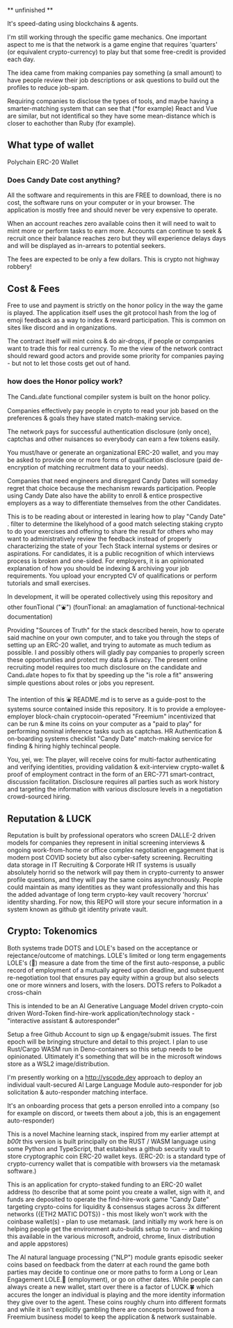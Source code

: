 
** unfinished **

It's speed-dating using blockchains & agents.

I'm still working through the specific game mechanics.
One important aspect to me is that the network is a game engine that requires 'quarters' (or equivalent crypto-currency) to play but that some free-credit is provided each day. 

The idea came from making companies pay something (a small amount) to have people review their job descriptions or ask questions to build out the profiles to reduce job-spam. 

Requiring companies to disclose the types of tools, and maybe having a smarter-matching system that can see that (*for example) React and Vue are similar, but not identifical so they have some mean-distance which is closer to eachother than Ruby (for example).

## What type of wallet
Polychain ERC-20 Wallet


 
### Does Candy Date cost anything?
 All the software and requirements in this are FREE to download, there is no cost, the software runs on your computer or in your browser.   The application is mostly free and should never be very expensive to operate. 

 When an account reaches zero available coins then it will need to wait to mint more or perform tasks to earn more.  Accounts can continue to seek & recruit once their balance reaches zero but they will experience delays days and will be displayed as in-arrears to potential seekers. 

The fees are expected to be only a few dollars.  This is crypto not highway robbery! 


## Cost & Fees

Free to use and payment is strictly on the honor policy in the way the game is played.   The application itself uses the git protocol hash from the log of emoji feedback as a way to index & reward participation. This is common on sites like discord and in organizations. 

The contract itself will mint coins & do air-drops, if people or companies want to trade this for real currency.  To me the view of the network contract should reward good actors and provide some priority for companies paying - but not to let those costs get out of hand.  



 ### how does the Honor policy work? 
 The Candꭵ.ⅆa𝕥e functional compiler system is built on the honor policy.
 
 Companies effectively pay people in crypto to read your job based on the preferences & goals they have stated match-making service.  
 
 The network pays for successful authentication disclosure (only once), captchas and other nuisances so everybody can earn a few tokens easily.  
 
 You must/have or generate an organizational ERC-20 wallet, and you may be asked to provide one or more forms of qualification disclosure (paid de-encryption of matching recruitment data to your needs). 

Companies that need engineers and disregard Candy Dates will someday regret that choice because the mechanism rewards participation.   People using Candy Date also have the ability to enroll & entice prospective employers as a way to differentiate themselves from the other Candidates. 


This is  to be reading about or interested in learing how to play "Candy Date" .  filter to determine the likelyhood of a good match selecting staking crypto to do your exercises and offering to share the result for others who may want to administratively review the feedback instead of properly characterizing the state of your Tech Stack internal systems or desires or aspirations.  For candidates, it is a public recognition of which interviews process is broken and one-sided.  For employers, it is an opinionated explanation of how you should be indexing & archiving your job requirements.   You upload your encrypted CV of qualifications or perform tutorials and small exercises. 

In development, it will be operated collectively using this repository and other founTional ("⛲") (founTional: an amaglamation of functional-technical documentation) 

Providing "Sources of Truth" for the stack described herein, how to operate said machine on your own computer, and to take you through the steps of setting up an ERC-20 wallet, and trying to automate as much tedium as possible.  I and possibly others will gladly pay companies to properly screen these opportunities and protect my data & privacy.   The present online recruiting model requires too much disclosure on the candidate and Candꭵ.ⅆa𝕥e hopes to fix that by speeding up the "is role a fit" answering simple questions about roles or jobs you represent. 

The intention of this ⛲ README.md is to serve as a guide-post to the systems source contained inside this repository.  It is to provide a employee-employer block-chain cryptocoin-operated "Freemium" incentivized that can be run & mine its coins on your computer as a "paid to play" for performing nominal inference tasks such as captchas.  HR Authentication & on-boarding systems checklist "Candy Date" match-making service for finding & hiring highly techincal people. 

You, yei, we: The player, will receive coins for multi-factor authenticating and verifying identities, providing validation & exit-interview crypto-wallet & proof of employment contract in the form of an ERC-771 smart-contract, discussion facilitation.  Disclosure requires all parties such as work history and targeting the information with various disclosure levels in a negotiation crowd-sourced hiring.  
 


## Reputation & LUCK
 Reputation is built by professional operators who screen DALLE-2 driven models for companies they represent in initial screening interviews & ongoing work-from-home or office complex negotiation engagement that is modern post COVID society but also cyber-safety screening.  Recruiting data storage in IT Recruiting & Corporate HR IT systems is usually absolutely horrid so the network will pay them in crypto-currenty to answer profile questions, and they will pay the same coins asynchronously.  People could maintain as many identities as they want professionally and this has the added advantage of long term crypto-key vault recovery 'horcrux' identity sharding.  For now, this REPO will store your secure information in a system known as github git identity private vault.


## Crypto: Tokenomics
Both systems trade DOTS and LOLE's based on the acceptance or rejectance/outcome of matchings.  LOLE's limited or long term engagements LOLE's (🍭) measure a date from the time of the first auto-response, a public record of employment of a mutually agreed upon deadline, and subsequent re-negotiation tool that ensures pay equity within a group but also selects one or more winners and losers, with the losers.  DOTS refers to Polkadot a cross-chain 

 This is intended to be an AI Generative Language Model driven crypto-coin driven Word-Token find-hire-work application/technology stack - "interactive assistant & autoresponder" 

Setup a free Github Account to sign up & engage/submit issues.
The first epoch will be bringing structure and detail to this project.  I plan to use Rust/Cargo WASM run in Deno-containers so this setup needs to be opinionated.  Ultimately it's something that will be in the microsoft windows store as a WSL2 image/distribution.

I'm presently working on a http://vscode.dev approach to deploy an individual vault-secured AI Large Language Module auto-responder for job solicitation & auto-responder matching interface. 

It's an onboarding process that gets a person enrolled into a company (so for example on discord, or tweets them about a job, this is an engagement auto-responder)

This is a novel Machine learning stack, inspired from my earlier attempt at _b00t_ this version is built principally on the RUST / WASM language using some Python and TypeScript, that estabishes a github security vault to store cryptographic coin ERC-20 wallet keys.  (ERC-20: is a standard type of crypto-currency wallet that is compatible with browsers via the metamask software.) 



This is an application for crypto-staked funding to an ERC-20 wallet address (to describe that at some point you create a wallet, sign with it, and funds are deposited to operate the find-hire-work game "Candy Date" targeting crypto-coins for liquidity & consensus stages across 3x different networks ({ETH2 MATIC DOTS}) - this most likely won't work with the coinbase wallet(s) - plan to use metamask.  (and initially my work here is on helping people get the environment auto-builds setup to run -- and making this available in the various microsoft, android, chrome, linux distribution and apple appstores)



The AI natural language processing ("NLP") module grants episodic seeker coins based on feedback from the daterr at each round the game both parties may decide to continue one or more paths to form a Long or Lean Engagement LOLE.🍭 (employment), or go on other dates.  While people can always create a new wallet, start over there is a factor of LUCK.🍀 which accures the longer an individual is playing and the more identity information they give over to the agent.   These coins roughly churn into different formats and while it isn't explicitly gambling there are concepts borrowed from a Freemium business model to keep the application & network sustainable.   



